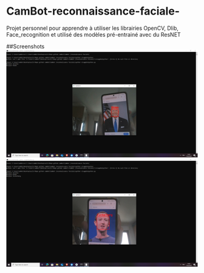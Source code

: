# CamBot-reconnaissance-faciale-
Projet personnel pour apprendre à utiliser les librairies OpenCV, Dlib, Face_recognition et utilisé des modèles pré-entrainé avec du ResNET

##Screenshots
![Screenshot Facial Recogniton Biden](imagesreadme/ScreenshotBiden.PNG)
![Screenshot Facial Recogniton Zuckerberg](imagesreadme/ScreenshotZuckerberg.PNG)

